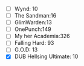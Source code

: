 - [ ] Wynd: 10
- [ ] The Sandman:16
- [ ] GlimWarden:13
- [ ] OnePunch:149
- [ ] My her Academia:326
- [ ] Falling Hard: 93
- [ ] G.O.D: 13
- [x] DUB Hellsing Ultimate: 10

<!--stackedit_data:
eyJoaXN0b3J5IjpbNjM5MDY2MzcsLTIwNDM2Nzg2NjRdfQ==
-->